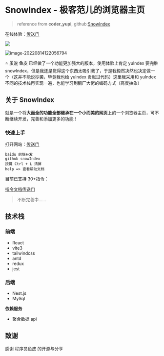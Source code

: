 # SnowIndex - 极客范儿的浏览器主页

> reference from **coder_yupi**, github:[SnowIndex](https://github.com/Jimmylxue/snowIndex)

在线体验：[传送门](http://www.jimmyxuexue.top:668)

![](https://vitepress-source.oss-cn-beijing.aliyuncs.com/typoraimage-20221202143109571.png)

![image-20220814122056794](https://vitepress-source.oss-cn-beijing.aliyuncs.com/typoraimage-20220814122056794.png)

⭐️ 虽说 鱼皮 已经做了一个功能更加强大的版本，使用体验上肯定 yuIndex 要完胜 snowIndex，但是我还是觉得这个东西太吸引我了，于是我毅然决然也决定做一个（这并不能说抄袭，毕竟我也给 yuIndex 贡献过代码）这里我采用和 yuIndex 不同的技术栈再实现一遍，也能学习到鹅厂大佬的编码方式（高度抽象）

## 关于 SnowIndex

就是一个将**大而全的功能全部继承在一个小而美的网页**上的一个浏览器主页，可不断继续开发，完善和添加更多的功能！

### 快速上手

打开网站：[传送门](http://www.jimmyxuexue.top:668)

```
baidu 前端开发
github snowIndex
按键 Ctrl + L 清屏
help => 查看帮助文档
```

目前已支持 30+指令：

[指令文档传送门](http://www.jimmyxuexue.top:999/snowIndex/guide/introduce.html)

> 不断完善中......

## 技术栈

### 前端

- React
- vite3
- tailwindcss
- antd
- redux
- jest

### 后端

- Nest.js
- MySql

**依赖服务**

- 聚合数据 api

## 致谢

感谢 程序员鱼皮 的开源与分享
